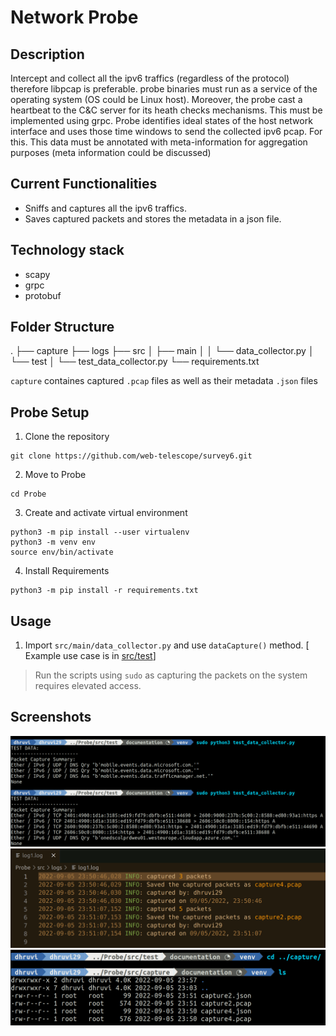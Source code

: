 # Network Probe

## Description
Intercept and collect all the ipv6 traffics (regardless of the protocol) therefore libpcap is preferable. probe binaries must run as a service of the operating system (OS could be Linux host).  Moreover, the probe cast a heartbeat to the C&C server for its heath checks mechanisms. This must be implemented using grpc.  Probe identifies ideal states of the host network interface and uses those time windows to send the collected ipv6 pcap.  For this. This data must be annotated with meta-information for aggregation purposes (meta information could be discussed) 

## Current Functionalities
* Sniffs and captures all the ipv6 traffics. 
* Saves captured packets and stores the metadata in a json file.

## Technology stack
* scapy
* grpc
* protobuf

## Folder Structure
.
├── capture
├── logs
├── src
│   ├── main
│   │   └── data_collector.py
│   └── test
│       └── test_data_collector.py
└── requirements.txt

`capture` containes captured `.pcap` files as well as their metadata `.json` files

## Probe Setup  
1. Clone the repository
```
git clone https://github.com/web-telescope/survey6.git
```
2. Move to Probe
```
cd Probe
```
3. Create and activate virtual environment
```
python3 -m pip install --user virtualenv
python3 -m venv env
source env/bin/activate
```
4. Install Requirements
```
python3 -m pip install -r requirements.txt
```

## Usage
1. Import `src/main/data_collector.py` and use `dataCapture()` method. [
Example use case is in [src/test](./src/test/test_data_collector.py)]
> Run the scripts using `sudo` as capturing the packets on the system requires elevated access.

## Screenshots
![](./screenshots/terminal_out.png)
![](./screenshots/log_out.png)
![](./screenshots/captured_files.png)
